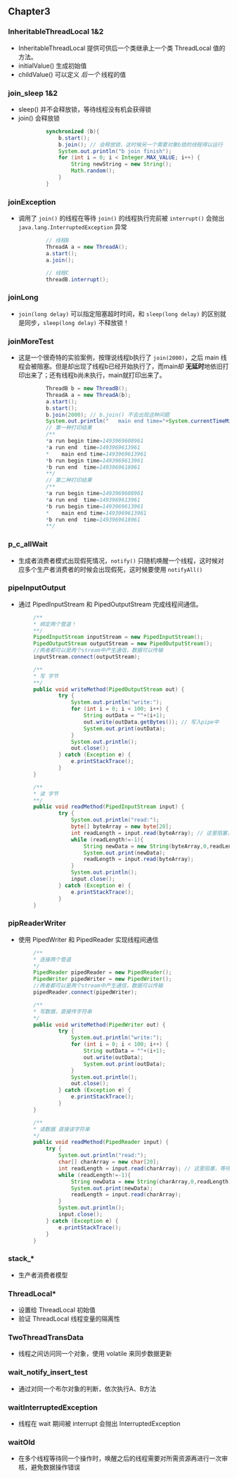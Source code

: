 ## Chapter3

### InheritableThreadLocal 1&2

* InheritableThreadLocal 提供可供后一个类继承上一个类 ThreadLocal 值的方法。
* initialValue() 生成初始值
* childValue() 可以定义 *后一个* 线程的值

### join_sleep 1&2

* sleep() 并不会释放锁，等待线程没有机会获得锁
* join() 会释放锁

```java
            synchronized (b){
                b.start();
                b.join(); // 会释放锁，这时候另一个需要对象b锁的线程得以运行
                System.out.println("b join finish");
                for (int i = 0; i < Integer.MAX_VALUE; i++) {
                    String newString = new String();
                    Math.random();
                }
            }
```

### joinException

* 调用了 `join()` 的线程在等待 `join()` 的线程执行完前被 `interrupt()` 会抛出 `java.lang.InterruptedException` 异常

```java
            // 线程B
            ThreadA a = new ThreadA();
            a.start();
            a.join();

            // 线程C
            threadB.interrupt();
```


### joinLong

* `join(long delay)` 可以指定阻塞超时时间，和 `sleep(long delay)` 的区别就是同步，`sleep(long delay)` 不释放锁！


### joinMoreTest

* 这是一个很奇特的实验案例，按理说线程b执行了 `join(2000)`，之后 main 线程会被阻塞。但是却出现了线程b已经开始执行了，而main却 **无延时**地依旧打印出来了；还有线程b尚未执行，main就打印出来了。

```java
            ThreadB b = new ThreadB();
            ThreadA a = new ThreadA(b);
            a.start();
            b.start();
            b.join(2000); // b.join() 不会出现这种问题
            System.out.println("   main end time="+System.currentTimeMillis());
            // 第一种打印结果 
            /**
            *a run begin time=1493969608961
            *a run end  time=1493969613961
            *    main end time=1493969613961
            *b run begin time=1493969613961
            *b run end  time=1493969618961
            **/
            // 第二种打印结果
            /**
            *a run begin time=1493969608961
            *a run end  time=1493969613961
            *b run begin time=1493969613961
            *    main end time=1493969613961
            *b run end  time=1493969618961
            **/
```



### p_c_allWait

* 生成者消费者模式出现假死情况，`notify()` 只随机唤醒一个线程，这时候对应多个生产者消费者的时候会出现假死，这时候要使用 `notifyAll()`

### pipeInputOutput

* 通过 PipedInputStream 和 PipedOutputStream 完成线程间通信。

```java
        /**
        * 绑定两个管道！
        **/
        PipedInputStream inputStream = new PipedInputStream();
        PipedOutputStream outputStream = new PipedOutputStream();
        //两者都可以是两个stream中产生通信，数据可以传输
        inputStream.connect(outputStream);
```

```java
        /**
        * 写 字节
        **/
        public void writeMethod(PipedOutputStream out) {
                try {
                    System.out.println("write:");
                    for (int i = 0; i < 100; i++) {
                        String outData = ""+(i+1);
                        out.write(outData.getBytes()); // 写入pipe中
                        System.out.print(outData);
                    }
                    System.out.println();
                    out.close();
                } catch (Exception e) {
                    e.printStackTrace();
                }
        }
```

```java
        /**
        * 读 字节
        **/
        public void readMethod(PipedInputStream input) {
                try {
                    System.out.println("read:");
                    byte[] byteArray = new byte[20];
                    int readLength = input.read(byteArray); // 这里阻塞，等待数据写入
                    while (readLength!=-1){
                        String newData = new String(byteArray,0,readLength);
                        System.out.print(newData);
                        readLength = input.read(byteArray);
                    }
                    System.out.println();
                    input.close();
                } catch (Exception e) {
                    e.printStackTrace();
                }
        }
```

### pipReaderWriter

* 使用 PipedWriter 和 PipedReader 实现线程间通信

```java
        /**
        * 连接两个管道
        */
        PipedReader pipedReader = new PipedReader();
        PipedWriter pipedWriter = new PipedWriter();
        //两者都可以是两个stream中产生通信，数据可以传输
        pipedReader.connect(pipedWriter);
```

```java
        /**
        * 写数据，直接传字符串
        */
        public void writeMethod(PipedWriter out) {
                try {
                    System.out.println("write:");
                    for (int i = 0; i < 100; i++) {
                        String outData = ""+(i+1);
                        out.write(outData);
                        System.out.print(outData);
                    }
                    System.out.println();
                    out.close();
                } catch (Exception e) {
                    e.printStackTrace();
                }
        }
```

```java
        /**
        * 读数据 直接读字符串
        */
        public void readMethod(PipedReader input) {
            try {
                System.out.println("read:");
                char[] charArray = new char[20];
                int readLength = input.read(charArray); // 这里阻塞，等待数据写入
                while (readLength!=-1){
                    String newData = new String(charArray,0,readLength);
                    System.out.print(newData);
                    readLength = input.read(charArray);
                }
                System.out.println();
                input.close();
            } catch (Exception e) {
                e.printStackTrace();
            }
        }
```

### stack_*

* 生产者消费者模型

### ThreadLocal*

* 设置给 ThreadLocal 初始值
* 验证 ThreadLocal 线程变量的隔离性

### TwoThreadTransData

* 线程之间访问同一个对象，使用 volatile 来同步数据更新

### wait_notify_insert_test

* 通过对同一个布尔对象的判断，依次执行A、B方法

### waitInterruptedException

* 线程在 wait 期间被 interrupt 会抛出 InterruptedException

### waitOld

* 在多个线程等待同一个操作时，唤醒之后的线程需要对所需资源再进行一次审核，避免数据操作错误




